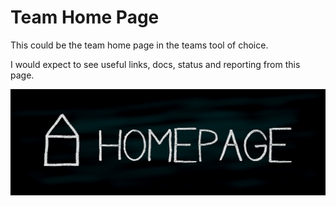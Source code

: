 # Team Home Page

This could be the team home page in the teams tool of choice.

I would expect to see useful links, docs, status and reporting from this page.

<img src="img/homepage.jpg">